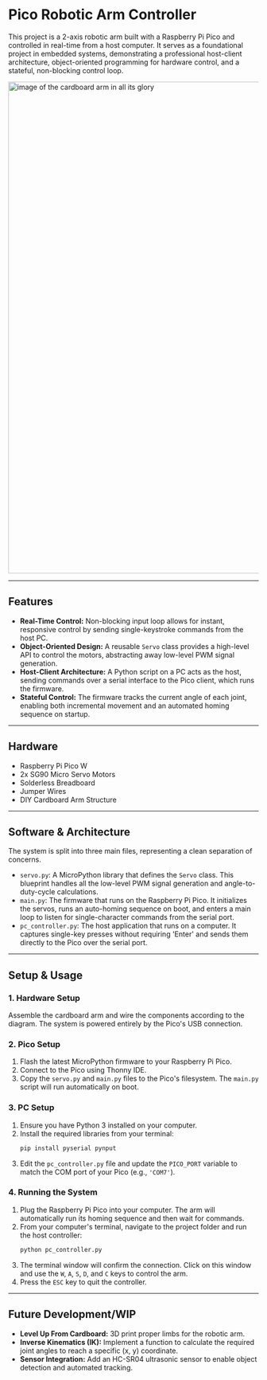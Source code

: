 # Pico Robotic Arm Controller

This project is a 2-axis robotic arm built with a Raspberry Pi Pico and controlled in real-time from a host computer. It serves as a foundational project in embedded systems, demonstrating a professional host-client architecture, object-oriented programming for hardware control, and a stateful, non-blocking control loop.

<img width="1317" height="988" alt="image of the cardboard arm in all its glory" src="https://github.com/user-attachments/assets/1b3f9ef1-f98c-4e3d-a9be-edfdfde68e3e" />

---

## Features

* **Real-Time Control:** Non-blocking input loop allows for instant, responsive control by sending single-keystroke commands from the host PC.
* **Object-Oriented Design:** A reusable `Servo` class provides a high-level API to control the motors, abstracting away low-level PWM signal generation.
* **Host-Client Architecture:** A Python script on a PC acts as the host, sending commands over a serial interface to the Pico client, which runs the firmware.
* **Stateful Control:** The firmware tracks the current angle of each joint, enabling both incremental movement and an automated homing sequence on startup.

---

## Hardware

* Raspberry Pi Pico W
* 2x SG90 Micro Servo Motors
* Solderless Breadboard
* Jumper Wires
* DIY Cardboard Arm Structure

---

## Software & Architecture

The system is split into three main files, representing a clean separation of concerns.

* `servo.py`: A MicroPython library that defines the `Servo` class. This blueprint handles all the low-level PWM signal generation and angle-to-duty-cycle calculations.
* `main.py`: The firmware that runs on the Raspberry Pi Pico. It initializes the servos, runs an auto-homing sequence on boot, and enters a main loop to listen for single-character commands from the serial port.
* `pc_controller.py`: The host application that runs on a computer. It captures single-key presses without requiring 'Enter' and sends them directly to the Pico over the serial port.

---

## Setup & Usage

### 1. Hardware Setup

Assemble the cardboard arm and wire the components according to the diagram. The system is powered entirely by the Pico's USB connection.

### 2. Pico Setup

1.  Flash the latest MicroPython firmware to your Raspberry Pi Pico.
2.  Connect to the Pico using Thonny IDE.
3.  Copy the `servo.py` and `main.py` files to the Pico's filesystem. The `main.py` script will run automatically on boot.

### 3. PC Setup

1.  Ensure you have Python 3 installed on your computer.
2.  Install the required libraries from your terminal:
    ```bash
    pip install pyserial pynput
    ```
3.  Edit the `pc_controller.py` file and update the `PICO_PORT` variable to match the COM port of your Pico (e.g., `'COM7'`).

### 4. Running the System

1.  Plug the Raspberry Pi Pico into your computer. The arm will automatically run its homing sequence and then wait for commands.
2.  From your computer's terminal, navigate to the project folder and run the host controller:
    ```bash
    python pc_controller.py
    ```
3.  The terminal window will confirm the connection. Click on this window and use the `W`, `A`, `S`, `D`, and `C` keys to control the arm.
4.  Press the `ESC` key to quit the controller.

---

## Future Development/WIP

* **Level Up From Cardboard:** 3D print proper limbs for the robotic arm.
* **Inverse Kinematics (IK):** Implement a function to calculate the required joint angles to reach a specific (x, y) coordinate.
* **Sensor Integration:** Add an HC-SR04 ultrasonic sensor to enable object detection and automated tracking.
